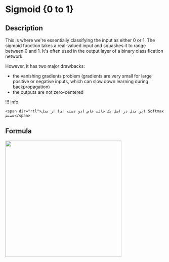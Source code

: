 # Sigmoid {0 to 1}

## Description

This is where we're essentially classifying the input as either 0 or 1. The sigmoid function takes a real-valued input and squashes it to range between 0 and 1. It's often used in the output layer of a binary classification network.

However, it has two major drawbacks:

- the vanishing gradients problem (gradients are very small for large positive or negative inputs, which can slow down learning during backpropagation)
- the outputs are not zero-centered

!!! info

    <span dir="rtl">این مدل در اصل یک حالت خاص (دو دسته ای) از مدل Softmax هستش</span>

## Formula

<img src="image1.jpg" style="width:3.82609in" />
